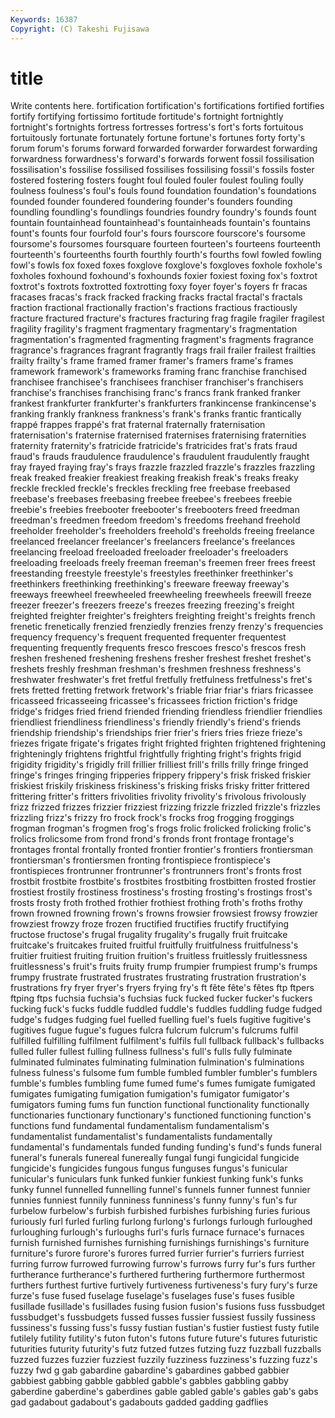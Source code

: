 ```yaml
---
Keywords: 16387 
Copyright: (C) Takeshi Fujisawa
---
```


# title

Write contents here.
 fortification fortification's
fortifications fortified fortifies fortify fortifying fortissimo fortitude fortitude's fortnight fortnightly
fortnight's fortnights fortress fortresses fortress's fort's forts fortuitous fortuitously fortunate
fortunately fortune fortune's fortunes forty forty's forum forum's forums forward
forwarded forwarder forwardest forwarding forwardness forwardness's forward's forwards forwent fossil
fossilisation fossilisation's fossilise fossilised fossilises fossilising fossil's fossils foster fostered
fostering fosters fought foul fouled fouler foulest fouling foully foulness
foulness's foul's fouls found foundation foundation's foundations founded founder foundered
foundering founder's founders founding foundling foundling's foundlings foundries foundry foundry's
founds fount fountain fountainhead fountainhead's fountainheads fountain's fountains fount's founts
four fourfold four's fours fourscore fourscore's foursome foursome's foursomes foursquare
fourteen fourteen's fourteens fourteenth fourteenth's fourteenths fourth fourthly fourth's fourths
fowl fowled fowling fowl's fowls fox foxed foxes foxglove foxglove's
foxgloves foxhole foxhole's foxholes foxhound foxhound's foxhounds foxier foxiest foxing
fox's foxtrot foxtrot's foxtrots foxtrotted foxtrotting foxy foyer foyer's foyers
fr fracas fracases fracas's frack fracked fracking fracks fractal fractal's
fractals fraction fractional fractionally fraction's fractions fractious fractiously fracture fractured
fracture's fractures fracturing frag fragile fragiler fragilest fragility fragility's fragment
fragmentary fragmentary's fragmentation fragmentation's fragmented fragmenting fragment's fragments fragrance fragrance's
fragrances fragrant fragrantly frags frail frailer frailest frailties frailty frailty's
frame framed framer framer's framers frame's frames framework framework's frameworks
framing franc franchise franchised franchisee franchisee's franchisees franchiser franchiser's franchisers
franchise's franchises franchising franc's francs frank franked franker frankest frankfurter
frankfurter's frankfurters frankincense frankincense's franking frankly frankness frankness's frank's franks
frantic frantically frappé frappes frappé's frat fraternal fraternally fraternisation fraternisation's
fraternise fraternised fraternises fraternising fraternities fraternity fraternity's fratricide fratricide's fratricides
frat's frats fraud fraud's frauds fraudulence fraudulence's fraudulent fraudulently fraught
fray frayed fraying fray's frays frazzle frazzled frazzle's frazzles frazzling
freak freaked freakier freakiest freaking freakish freak's freaks freaky freckle
freckled freckle's freckles freckling free freebase freebased freebase's freebases freebasing
freebee freebee's freebees freebie freebie's freebies freebooter freebooter's freebooters freed
freedman freedman's freedmen freedom freedom's freedoms freehand freehold freeholder freeholder's
freeholders freehold's freeholds freeing freelance freelanced freelancer freelancer's freelancers freelance's
freelances freelancing freeload freeloaded freeloader freeloader's freeloaders freeloading freeloads freely
freeman freeman's freemen freer frees freest freestanding freestyle freestyle's freestyles
freethinker freethinker's freethinkers freethinking freethinking's freeware freeway freeway's freeways freewheel
freewheeled freewheeling freewheels freewill freeze freezer freezer's freezers freeze's freezes
freezing freezing's freight freighted freighter freighter's freighters freighting freight's freights
french frenetic frenetically frenzied frenziedly frenzies frenzy frenzy's frequencies frequency
frequency's frequent frequented frequenter frequentest frequenting frequently frequents fresco frescoes
fresco's frescos fresh freshen freshened freshening freshens fresher freshest freshet
freshet's freshets freshly freshman freshman's freshmen freshness freshness's freshwater freshwater's
fret fretful fretfully fretfulness fretfulness's fret's frets fretted fretting fretwork
fretwork's friable friar friar's friars fricassee fricasseed fricasseeing fricassee's fricassees
friction friction's fridge fridge's fridges fried friend friended friending friendless
friendlier friendlies friendliest friendliness friendliness's friendly friendly's friend's friends friendship
friendship's friendships frier frier's friers fries frieze frieze's friezes frigate
frigate's frigates fright frighted frighten frightened frightening frighteningly frightens frightful
frightfully frighting fright's frights frigid frigidity frigidity's frigidly frill frillier
frilliest frill's frills frilly fringe fringed fringe's fringes fringing fripperies
frippery frippery's frisk frisked friskier friskiest friskily friskiness friskiness's frisking
frisks frisky fritter frittered frittering fritter's fritters frivolities frivolity frivolity's
frivolous frivolously frizz frizzed frizzes frizzier frizziest frizzing frizzle frizzled
frizzle's frizzles frizzling frizz's frizzy fro frock frock's frocks frog
frogging froggings frogman frogman's frogmen frog's frogs frolic frolicked frolicking
frolic's frolics frolicsome from frond frond's fronds front frontage frontage's
frontages frontal frontally fronted frontier frontier's frontiers frontiersman frontiersman's frontiersmen
fronting frontispiece frontispiece's frontispieces frontrunner frontrunner's frontrunners front's fronts frost
frostbit frostbite frostbite's frostbites frostbiting frostbitten frosted frostier frostiest frostily
frostiness frostiness's frosting frosting's frostings frost's frosts frosty froth frothed
frothier frothiest frothing froth's froths frothy frown frowned frowning frown's
frowns frowsier frowsiest frowsy frowzier frowziest frowzy froze frozen fructified
fructifies fructify fructifying fructose fructose's frugal frugality frugality's frugally fruit
fruitcake fruitcake's fruitcakes fruited fruitful fruitfully fruitfulness fruitfulness's fruitier fruitiest
fruiting fruition fruition's fruitless fruitlessly fruitlessness fruitlessness's fruit's fruits fruity
frump frumpier frumpiest frump's frumps frumpy frustrate frustrated frustrates frustrating
frustration frustration's frustrations fry fryer fryer's fryers frying fry's ft
fête fête's fêtes ftp ftpers ftping ftps fuchsia fuchsia's fuchsias
fuck fucked fucker fucker's fuckers fucking fuck's fucks fuddle fuddled
fuddle's fuddles fuddling fudge fudged fudge's fudges fudging fuel fuelled
fuelling fuel's fuels fugitive fugitive's fugitives fugue fugue's fugues fulcra
fulcrum fulcrum's fulcrums fulfil fulfilled fulfilling fulfilment fulfilment's fulfils full
fullback fullback's fullbacks fulled fuller fullest fulling fullness fullness's full's
fulls fully fulminate fulminated fulminates fulminating fulmination fulmination's fulminations fulness
fulness's fulsome fum fumble fumbled fumbler fumbler's fumblers fumble's fumbles
fumbling fume fumed fume's fumes fumigate fumigated fumigates fumigating fumigation
fumigation's fumigator fumigator's fumigators fuming fums fun function functional functionality
functionally functionaries functionary functionary's functioned functioning function's functions fund fundamental
fundamentalism fundamentalism's fundamentalist fundamentalist's fundamentalists fundamentally fundamental's fundamentals funded funding
funding's fund's funds funeral funeral's funerals funereal funereally fungal fungi
fungicidal fungicide fungicide's fungicides fungous fungus funguses fungus's funicular funicular's
funiculars funk funked funkier funkiest funking funk's funks funky funnel
funnelled funnelling funnel's funnels funner funnest funnier funnies funniest funnily
funniness funniness's funny funny's fun's fur furbelow furbelow's furbish furbished
furbishes furbishing furies furious furiously furl furled furling furlong furlong's
furlongs furlough furloughed furloughing furlough's furloughs furl's furls furnace furnace's
furnaces furnish furnished furnishes furnishing furnishings furnishings's furniture furniture's furore
furore's furores furred furrier furrier's furriers furriest furring furrow furrowed
furrowing furrow's furrows furry fur's furs further furtherance furtherance's furthered
furthering furthermore furthermost furthers furthest furtive furtively furtiveness furtiveness's fury
fury's furze furze's fuse fused fuselage fuselage's fuselages fuse's fuses
fusible fusillade fusillade's fusillades fusing fusion fusion's fusions fuss fussbudget
fussbudget's fussbudgets fussed fusses fussier fussiest fussily fussiness fussiness's fussing
fuss's fussy fustian fustian's fustier fustiest fusty futile futilely futility
futility's futon futon's futons future future's futures futuristic futurities futurity
futurity's futz futzed futzes futzing fuzz fuzzball fuzzballs fuzzed fuzzes
fuzzier fuzziest fuzzily fuzziness fuzziness's fuzzing fuzz's fuzzy fwd g
gab gabardine gabardine's gabardines gabbed gabbier gabbiest gabbing gabble gabbled
gabble's gabbles gabbling gabby gaberdine gaberdine's gaberdines gable gabled gable's
gables gab's gabs gad gadabout gadabout's gadabouts gadded gadding gadflies
